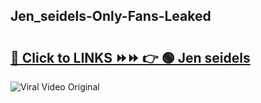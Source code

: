 
 ## Jen_seidels-Only-Fans-Leaked

# <h2><a href="https://clipsfans.com/Jen_seidels&ref=git">🔗 Click to LINKS ⏩⏩ 👉 🟢 Jen seidels </a></h2>

<a href="https://clipsfans.com/Jen_seidels&ref=git" rel="nofollow" data-target="animated-image.originalLink"><img src="https://i.ibb.co.com/xMMVF88/686577567.gif" alt="Viral Video Original" style="max-width: 100%; display: inline-block;" data-target="animated-image.originalImage"></a>
